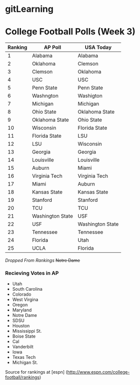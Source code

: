 # gitLearning
# College Football Polls (Week 3)
Ranking | AP Poll | USA Today
--- | ------------- | -------------
1 | Alabama | Alabama
2 | Oklahoma | Clemson
3 | Clemson | Oklahoma
4 | USC | USC
5 | Penn State | Penn State
6 | Washngton | Washigton
7 | Michigan | Michigan
8 | Ohio State | Oklahoma State
9 | Oklahoma State | Ohio State
10 | Wisconsin | Florida State
11 | Florida State | LSU
12 | LSU | Wisconsin
13 | Georgia | Georgia
14 | Louisville | Louisville
15 | Auburn | Miami
16 | Virginia Tech | Virginia Tech
17 | Miami | Auburn
18 | Kansas State | Kansas State
19 | Stanford | Stanford
20 | TCU | TCU
21 | Washington State | USF
22 | USF | Washington State
23 | Tennessee | Tennessee
24 | Florida | Utah
25 | UCLA | Florida

*Dropped From Rankings*
~~Notre Dame~~

### Recieving Votes in AP
* Utah
* South Carolina 
* Colorado
* West Virgina
* Oregon
* Maryland
* Notre Dame
* SDSU
* Houston
* Mississippi St.
* Boise State
* Cal
* Vanderbilt
* Iowa
* Texas Tech
* Michigan St.

Source for rankings at [espn] (http://www.espn.com/college-football/rankings)